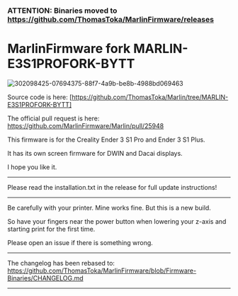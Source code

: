 ### ATTENTION: Binaries moved to https://github.com/ThomasToka/MarlinFirmware/releases ###

# MarlinFirmware fork MARLIN-E3S1PROFORK-BYTT

![302098425-07694375-88f7-4a9b-be8b-4988bd069463](https://github.com/ThomasToka/MarlinFirmware/assets/117008525/e220d63a-dd3b-49b3-bcb3-32e141a94ad9)

Source code is here: [https://github.com/ThomasToka/Marlin/tree/MARLIN-E3S1PROFORK-BYTT]

The official pull request is here: https://github.com/MarlinFirmware/Marlin/pull/25948

This firmware is for the Creality Ender 3 S1 Pro and Ender 3 S1 Plus.

It has its own screen firmware for DWIN and Dacai displays.

I hope you like it.

-------------------------------------------------------------------------------------------------------------------

Please read the installation.txt in the release for full update instructions!

-------------------------------------------------------------------------------------------------------------------

Be carefully with your printer. Mine works fine. But this is a new build. 

So have your fingers near the power button when lowering your z-axis and starting print for the first time.

Please open an issue if there is something wrong.

-------------------------------------------------------------------------------------------------------------------

The changelog has been rebased to: https://github.com/ThomasToka/MarlinFirmware/blob/Firmware-Binaries/CHANGELOG.md

-------------------------------------------------------------------------------------------------------------------
